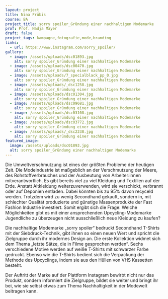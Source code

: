 ```yaml
---
layout: project
title: Nina Frübis
course: BA
project_title: sorry spoiler_Gründung einer nachhaltigen Modemarke
prof: Prof. Nadja Mayer
draft: false
project_tags: kampagne,fotografie,mode,branding
links:
  - url: https://www.instagram.com/sorry_spoiler/
gallery:
  - image: /assets/uploads/dsc01893.jpg
    alt: sorry spoiler_Gründung einer nachhaltigen Modemarke
  - image: /assets/uploads/dsc00470.jpg
    alt: sorry spoiler_Gründung einer nachhaltigen Modemarke
  - image: /assets/uploads/7_specialblack_pp_0.jpg
    alt: sorry spoiler_Gründung einer nachhaltigen Modemarke
  - image: /assets/uploads/_dsc1258.jpg
    alt: sorry spoiler_Gründung einer nachhaltigen Modemarke
  - image: /assets/uploads/dsc01304.jpg
    alt: sorry spoiler_Gründung einer nachhaltigen Modemarke
  - image: /assets/uploads/dsc09681.jpg
    alt: sorry spoiler_Gründung einer nachhaltigen Modemarke
  - image: /assets/uploads/dsc03108.jpg
    alt: sorry spoiler_Gründung einer nachhaltigen Modemarke
  - image: /assets/uploads/dsc03772.jpg
    alt: sorry spoiler_Gründung einer nachhaltigen Modemarke
  - image: /assets/uploads/_dsc2238.jpg
    alt: sorry spoiler_Gründung einer nachhaltigen Modemarke
featured_image:
  image: /assets/uploads/dsc01893.jpg
  alt: sorry spoiler_Gründung einer nachhaltigen Modemarke
---
```

Die Umweltverschmutzung ist eines der größten Probleme der heutigen Zeit. Die Modeindustrie ist maßgeblich an der Verschmutzung der Meere, des Rohstoffverbrauches und der Ausbeutung von Arbeiter:innen mitverantwortlich. Es gibt bereits viel zu viel Kleidung und Textilien auf der Erde. Anstatt Altkleidung weiterzuverwenden, wird sie verschickt, verbrannt oder auf Deponien entladen. Dabei könnten bis zu 95% davon recyceld werden. Trotzdem wird zu wenig Secondhand gekauft, sondern in, mit schlechter Qualität produzierte und günstige Massenprodukte der Fast Fashion Industrie investiert. Somit ergibt sich die Frage: Welche Möglichkeiten gibt es mit einer ansprechenden Upcycling-Modemarke Jugendliche zu überzeugen nicht ausschließlich neue Kleidung zu kaufen?

Die nachhaltige Modemarke „sorry spoiler“ bedruckt Secondhand T-Shirts mit der Siebdruck-Technik, gibt ihnen so einen neuen Wert und spricht die Zielgruppe durch ihr modernes Design an. Die erste Kollektion widmet sich dem Thema „letzte Sätze, die in Filme gesprochen werden“. Sechs verschiedene Motive werden auf weiße T-Shirts mit schwarzer Farbe gedruckt. Ebenso wie die T-Shirts bedient sich die Verpackung der Methode des Upcyclings, indem sie aus den Hüllen von VHS Kassetten besteht.

Der Auftritt der Marke auf der Plattform Instagram bewirbt nicht nur das Produkt, sondern informiert die Zielgruppe, bildet sie weiter und bringt ihr bei, wie sie selbst etwas zum Thema Nachhaltigkeit in der Modewelt beitragen kann.